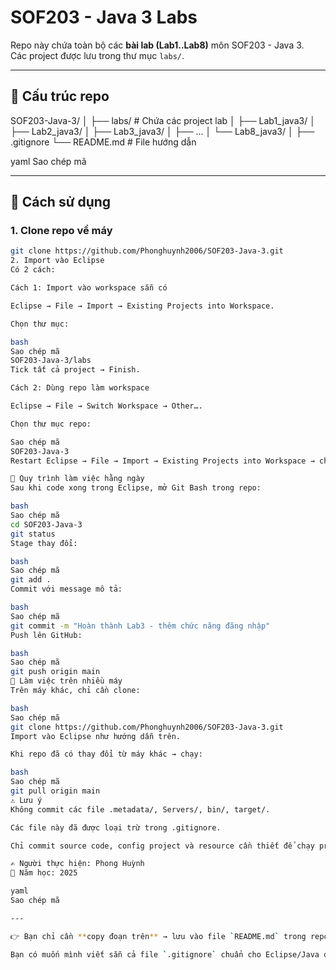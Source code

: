 # SOF203 - Java 3 Labs

Repo này chứa toàn bộ các **bài lab (Lab1..Lab8)** môn SOF203 - Java 3.  
Các project được lưu trong thư mục `labs/`.

---

## 📌 Cấu trúc repo
SOF203-Java-3/
│
├── labs/ # Chứa các project lab
│ ├── Lab1_java3/
│ ├── Lab2_java3/
│ ├── Lab3_java3/
│ ├── ...
│ └── Lab8_java3/
│
├── .gitignore
└── README.md # File hướng dẫn

yaml
Sao chép mã

---

## 🚀 Cách sử dụng

### 1. Clone repo về máy
```bash
git clone https://github.com/Phonghuynh2006/SOF203-Java-3.git
2. Import vào Eclipse
Có 2 cách:

Cách 1: Import vào workspace sẵn có

Eclipse → File → Import → Existing Projects into Workspace.

Chọn thư mục:

bash
Sao chép mã
SOF203-Java-3/labs
Tick tất cả project → Finish.

Cách 2: Dùng repo làm workspace

Eclipse → File → Switch Workspace → Other….

Chọn thư mục repo:

Sao chép mã
SOF203-Java-3
Restart Eclipse → File → Import → Existing Projects into Workspace → chọn labs/.

📝 Quy trình làm việc hằng ngày
Sau khi code xong trong Eclipse, mở Git Bash trong repo:

bash
Sao chép mã
cd SOF203-Java-3
git status
Stage thay đổi:

bash
Sao chép mã
git add .
Commit với message mô tả:

bash
Sao chép mã
git commit -m "Hoàn thành Lab3 - thêm chức năng đăng nhập"
Push lên GitHub:

bash
Sao chép mã
git push origin main
🔄 Làm việc trên nhiều máy
Trên máy khác, chỉ cần clone:

bash
Sao chép mã
git clone https://github.com/Phonghuynh2006/SOF203-Java-3.git
Import vào Eclipse như hướng dẫn trên.

Khi repo đã có thay đổi từ máy khác → chạy:

bash
Sao chép mã
git pull origin main
⚠️ Lưu ý
Không commit các file .metadata/, Servers/, bin/, target/.

Các file này đã được loại trừ trong .gitignore.

Chỉ commit source code, config project và resource cần thiết để chạy project.

✍️ Người thực hiện: Phong Huỳnh
📅 Năm học: 2025

yaml
Sao chép mã

---

👉 Bạn chỉ cần **copy đoạn trên** → lưu vào file `README.md` trong repo của bạn.  

Bạn có muốn mình viết sẵn cả file `.gitignore` chuẩn cho Eclipse/Java để bạn copy vào repo cùng lúc không?






